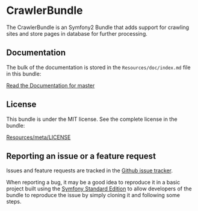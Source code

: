 CrawlerBundle
=============

The CrawlerBundle is an Symfony2 Bundle that adds support for crawling sites and store pages in database for further processing.

Documentation
-------------

The bulk of the documentation is stored in the `Resources/doc/index.md`
file in this bundle:

[Read the Documentation for master](https://github.com/symfony2bundles/crawler-bundle/blob/master/Resources/doc/index.md)

License
-------

This bundle is under the MIT license. See the complete license in the bundle:

[Resources/meta/LICENSE](https://github.com/symfony2bundles/crawler-bundle/blob/master/Resources/Resources/meta/LICENSE)

Reporting an issue or a feature request
---------------------------------------

Issues and feature requests are tracked in the [Github issue tracker](https://github.com/symfony2bundles/crawler-bundle/issues).

When reporting a bug, it may be a good idea to reproduce it in a basic project
built using the [Symfony Standard Edition](https://github.com/symfony/symfony-standard)
to allow developers of the bundle to reproduce the issue by simply cloning it
and following some steps.